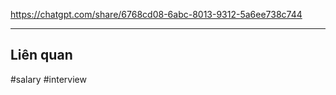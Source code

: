 https://chatgpt.com/share/6768cd08-6abc-8013-9312-5a6ee738c744







---
## Liên quan

#salary #interview 




